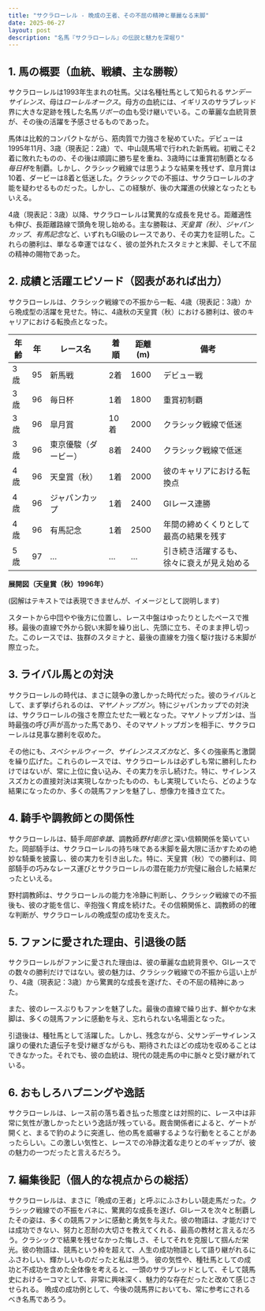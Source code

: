 ```yaml
---
title: "サクラローレル - 晩成の王者、その不屈の精神と華麗なる末脚"
date: 2025-06-27
layout: post
description: "名馬『サクラローレル』の伝説と魅力を深堀り"
---
```


## 1. 馬の概要（血統、戦績、主な勝鞍）

サクラローレルは1993年生まれの牡馬。父は名種牡馬として知られる*サンデーサイレンス*、母は*ローレルオークス*。母方の血統には、イギリスのサラブレッド界に大きな足跡を残した名馬*リボー*の血も受け継いでいる。この華麗な血統背景が、その後の活躍を予感させるものであった。

馬体は比較的コンパクトながら、筋肉質で力強さを秘めていた。デビューは1995年11月、3歳（現表記：2歳）で、中山競馬場で行われた新馬戦。初戦こそ2着に敗れたものの、その後は順調に勝ち星を重ね、3歳時には重賞初制覇となる*毎日杯*を制覇。しかし、クラシック戦線では思うような結果を残せず、皐月賞は10着、ダービーは8着と低迷した。クラシックでの不振は、サクラローレルの才能を疑わせるものだった。しかし、この経験が、後の大躍進の伏線となったともいえる。

4歳（現表記：3歳）以降、サクラローレルは驚異的な成長を見せる。距離適性も伸び、長距離路線で頭角を現し始める。主な勝鞍は、*天皇賞（秋）*、*ジャパンカップ*、*有馬記念*など、いずれもGI級のレースであり、その実力を証明した。これらの勝利は、単なる幸運ではなく、彼の並外れたスタミナと末脚、そして不屈の精神の賜物であった。


## 2. 成績と活躍エピソード（図表があれば出力）

サクラローレルは、クラシック戦線での不振から一転、4歳（現表記：3歳）から晩成型の活躍を見せた。特に、4歳秋の天皇賞（秋）における勝利は、彼のキャリアにおける転換点となった。

| 年齢 | 年  | レース名          | 着順 | 距離(m) | 備考                                    |
|-----|----|-----------------|-----|---------|-----------------------------------------|
| 3歳 | 95 | 新馬戦            | 2着 | 1600     | デビュー戦                               |
| 3歳 | 96 | 毎日杯            | 1着 | 1800     | 重賞初制覇                               |
| 3歳 | 96 | 皐月賞            | 10着| 2000     | クラシック戦線で低迷                     |
| 3歳 | 96 | 東京優駿（ダービー）| 8着 | 2400     | クラシック戦線で低迷                     |
| 4歳 | 96 | 天皇賞（秋）       | 1着 | 2000     | 彼のキャリアにおける転換点               |
| 4歳 | 96 | ジャパンカップ     | 1着 | 2400     | GIレース連勝                             |
| 4歳 | 96 | 有馬記念          | 1着 | 2500     | 年間の締めくくりとして最高の結果を残す     |
| 5歳 | 97 | …                 | …   | …       | 引き続き活躍するも、徐々に衰えが見え始める |


**展開図（天皇賞（秋）1996年）**

(図解はテキストでは表現できませんが、イメージとして説明します)

スタートから中団やや後方に位置し、レース中盤はゆったりとしたペースで推移。最後の直線で外から鋭い末脚を繰り出し、先頭に立ち、そのまま押し切った。このレースでは、抜群のスタミナと、最後の直線を力強く駆け抜ける末脚が際立った。


## 3. ライバル馬との対決

サクラローレルの時代は、まさに競争の激しかった時代だった。彼のライバルとして、まず挙げられるのは、*マヤノトップガン*。特にジャパンカップでの対決は、サクラローレルの強さを際立たせた一戦となった。マヤノトップガンは、当時最強の呼び声が高かった馬であり、そのマヤノトップガンを相手に、サクラローレルは見事な勝利を収めた。

その他にも、*スペシャルウィーク*、*サイレンススズカ*など、多くの強豪馬と激闘を繰り広げた。これらのレースでは、サクラローレルは必ずしも常に勝利したわけではないが、常に上位に食い込み、その実力を示し続けた。特に、サイレンススズカとの直接対決は実現しなかったものの、もし実現していたら、どのような結果になったのか、多くの競馬ファンを魅了し、想像力を掻き立てた。


## 4. 騎手や調教師との関係性

サクラローレルは、騎手*岡部幸雄*、調教師*野村彰彦*と深い信頼関係を築いていた。岡部騎手は、サクラローレルの持ち味である末脚を最大限に活かすための絶妙な騎乗を披露し、彼の実力を引き出した。特に、天皇賞（秋）での勝利は、岡部騎手の巧みなレース運びとサクラローレルの潜在能力が完璧に融合した結果だったといえる。

野村調教師は、サクラローレルの能力を冷静に判断し、クラシック戦線での不振後も、彼の才能を信じ、辛抱強く育成を続けた。その信頼関係と、調教師の的確な判断が、サクラローレルの晩成型の成功を支えた。


## 5. ファンに愛された理由、引退後の話

サクラローレルがファンに愛された理由は、彼の華麗な血統背景や、GIレースでの数々の勝利だけではない。彼の魅力は、クラシック戦線での不振から這い上がり、4歳（現表記：3歳）から驚異的な成長を遂げた、その不屈の精神にあった。

また、彼のレースぶりもファンを魅了した。最後の直線で繰り出す、鮮やかな末脚は、多くの競馬ファンに感動を与え、忘れられない名場面となった。

引退後は、種牡馬として活躍した。しかし、残念ながら、父サンデーサイレンス譲りの優れた遺伝子を受け継ぎながらも、期待されたほどの成功を収めることはできなかった。それでも、彼の血統は、現代の競走馬の中に脈々と受け継がれている。


## 6. おもしろハプニングや逸話

サクラローレルは、レース前の落ち着き払った態度とは対照的に、レース中は非常に気性が激しかったという逸話が残っている。厩舎関係者によると、ゲートが開くと、まるで豹のように突進し、他の馬を威嚇するような行動をとることがあったらしい。この激しい気性と、レースでの冷静沈着な走りとのギャップが、彼の魅力の一つだったと言えるだろう。


## 7. 編集後記（個人的な視点からの総括）

サクラローレルは、まさに「晩成の王者」と呼ぶにふさわしい競走馬だった。クラシック戦線での不振をバネに、驚異的な成長を遂げ、GIレースを次々と制覇したその姿は、多くの競馬ファンに感動と勇気を与えた。彼の物語は、才能だけでは成功できない、努力と忍耐の大切さを教えてくれる、最高の教材と言えるだろう。クラシックで結果を残せなかった悔しさ、そしてそれを克服して掴んだ栄光。彼の物語は、競馬という枠を超えて、人生の成功物語として語り継がれるにふさわしい、輝かしいものだったと私は思う。  彼の気性や、種牡馬としての成功と不成功を含めた全体像を考えると、一頭のサラブレッドとして、そして競馬史における一コマとして、非常に興味深く、魅力的な存在だったと改めて感じさせられる。  晩成の成功例として、今後の競馬界においても、常に参考にされるべき名馬であろう。
